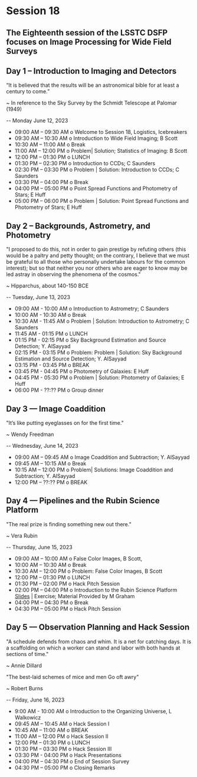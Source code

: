 # Session 18 
## The Eighteenth session of the LSSTC DSFP focuses on Image Processing for Wide Field Surveys

## Day 1 – Introduction to Imaging and Detectors

“It is believed that the results will be an astronomical bible for at least a century to come.”

~ In reference to the Sky Survey by the Schmidt Telescope at Palomar (1949)

-- 
Monday June 12, 2023
* 09:00 AM – 09:30 AM o Welcome to Session 18, Logistics, Icebreakers
* 09:30 AM – 10:30 AM o Introduction to Wide Field Imaging; B Scott
* 10:30 AM – 11:00 AM o Break
* 11:00 AM – 12:00 PM o Problem| Solution; Statistics of Imaging: B Scott
* 12:00 PM – 01:30 PM o LUNCH
* 01:30 PM – 02:30 PM o Introduction to CCDs; C Saunders
* 02:30 PM – 03:30 PM o Problem | Solution: Introduction to CCDs; C Saunders
* 03:30 PM – 04:00 PM o Break
* 04:00 PM – 05:00 PM o Point Spread Functions and Photometry of Stars; E Huff 
* 05:00 PM – 06:00 PM o Problem | Solution: Point Spread Functions and Photometry of Stars; E Huff

## Day 2 – Backgrounds, Astrometry, and Photometry

"I proposed to do this, not in order to gain prestige by refuting others (this would be a paltry and petty thought; on the contrary, I believe that we must be grateful to all those who personally undertake labours for the common interest); but so that neither you nor others who are eager to know may be led astray in observing the phenomena of the cosmos."

~ Hipparchus, about 140-150 BCE

-- 
Tuesday, June 13, 2023
* 09:00 AM - 10:00 AM o Introduction to Astrometry; C Saunders
* 10:00 AM - 10:30 AM o Break
* 10:30 AM - 11:45 AM o Problem | Solution: Introduction to Astrometry; C Saunders
* 11:45 AM - 01:15 PM o LUNCH
* 01:15 PM - 02:15 PM o Sky Background Estimation and Source Detection; Y. AlSayyad
* 02:15 PM - 03:15 PM o Problem: Problem | Solution: Sky Background Estimation and Source Detection; Y. AlSayyad
* 03:15 PM - 03:45 PM o BREAK
* 03:45 PM - 04:45 PM o Photometry of Galaxies: E Huff
* 04:45 PM - 05:30 PM o Problem | Solution: Photometry of Galaxies; E Huff
* 06:00 PM - ??:?? PM o Group dinner

## Day 3 — Image Coaddition

"It’s like putting eyeglasses on for the first time."

~ Wendy Freedman

--
Wednesday, June 14, 2023
* 09:00 AM – 09:45 AM o Image Coaddition and Subtraction; Y. AlSayyad
* 09:45 AM – 10:15 AM o Break
* 10:15 AM – 12:00 PM o Problem| Solutions: Image Coaddition and Subtraction; Y. AlSayyad
* 12:00 PM – ??:?? PM o BREAK

## Day 4 — Pipelines and the Rubin Science Platform

"The real prize is finding something new out there."

~ Vera Rubin 

-- 
Thursday, June 15, 2023
* 09:00 AM – 10:00 AM o False Color Images, B Scott,
* 10:00 AM – 10:30 AM o Break
* 10:30 AM – 12:00 PM o Problem: False Color Images, B Scott
* 12:00 PM – 01:30 PM o LUNCH
* 01:30 PM – 02:00 PM o Hack Pitch Session
* 02:00 PM – 04:00 PM o Introduction to the Rubin Science Platform [Slides](https://docs.google.com/presentation/d/1FLiIvVGsoWufiJHVWyyCVLZaoSXM_lGfdCoEs421Bcg/edit?usp=sharing__;!!Dq0X2DkFhyF93HkjWTBQKhk!VDN6cFhv8mKesiknkF2JpYOpwe0fude5k2CRZ9I0Ky_P8s6kU9JQeO0LXMBf1L3lzE5araUp2iUodt4ocAYtciQmfMBt5mbS$) | Exercise; Material Provided by M Graham 
* 04:00 PM – 04:30 PM o Break
* 04:30 PM – 05:00 PM o Hack Pitch Session

## Day 5 — Observation Planning and Hack Session

"A schedule defends from chaos and whim. It is a net for catching days. It is a scaffolding on which a worker can stand and labor with both hands at sections of time."

~ Annie Dillard 

"The best-laid schemes of mice and men
Go oft awry"

~ Robert Burns

-- 
Friday, June 16, 2023
* 9:00 AM - 10:00 AM o Introduction to the Organizing Universe, L Walkowicz
* 09:45 AM – 10:45 AM o Hack Session I 
* 10:45 AM – 11:00 AM o BREAK
* 11:00 AM – 12:00 PM o Hack Session II
* 12:00 PM – 01:30 PM o LUNCH
* 01:30 PM – 03:30 PM o Hack Session III
* 03:30 PM - 04:00 PM o Hack Presentations
* 04:00 PM – 04:30 PM o End of Session Survey 
* 04:30 PM – 05:00 PM o Closing Remarks
